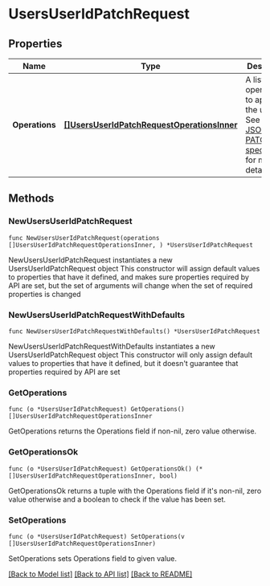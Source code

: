 # UsersUserIdPatchRequest

## Properties

Name | Type | Description | Notes
------------ | ------------- | ------------- | -------------
**Operations** | [**[]UsersUserIdPatchRequestOperationsInner**](UsersUserIdPatchRequestOperationsInner.md) | A list of operations to apply to the user. See the [JSON PATCH specification](https://tools.ietf.org/html/rfc6902) for more details. | 

## Methods

### NewUsersUserIdPatchRequest

`func NewUsersUserIdPatchRequest(operations []UsersUserIdPatchRequestOperationsInner, ) *UsersUserIdPatchRequest`

NewUsersUserIdPatchRequest instantiates a new UsersUserIdPatchRequest object
This constructor will assign default values to properties that have it defined,
and makes sure properties required by API are set, but the set of arguments
will change when the set of required properties is changed

### NewUsersUserIdPatchRequestWithDefaults

`func NewUsersUserIdPatchRequestWithDefaults() *UsersUserIdPatchRequest`

NewUsersUserIdPatchRequestWithDefaults instantiates a new UsersUserIdPatchRequest object
This constructor will only assign default values to properties that have it defined,
but it doesn't guarantee that properties required by API are set

### GetOperations

`func (o *UsersUserIdPatchRequest) GetOperations() []UsersUserIdPatchRequestOperationsInner`

GetOperations returns the Operations field if non-nil, zero value otherwise.

### GetOperationsOk

`func (o *UsersUserIdPatchRequest) GetOperationsOk() (*[]UsersUserIdPatchRequestOperationsInner, bool)`

GetOperationsOk returns a tuple with the Operations field if it's non-nil, zero value otherwise
and a boolean to check if the value has been set.

### SetOperations

`func (o *UsersUserIdPatchRequest) SetOperations(v []UsersUserIdPatchRequestOperationsInner)`

SetOperations sets Operations field to given value.



[[Back to Model list]](../README.md#documentation-for-models) [[Back to API list]](../README.md#documentation-for-api-endpoints) [[Back to README]](../README.md)


